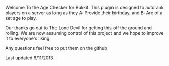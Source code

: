Welcome To the Age Checker for Bukkit. This plugin is designed to autorank players on a server as long as they A: Provide their birthday, and B: Are of a set age to play.


Our thanks go out to The Lone Devil for getting this off the ground and rolling. We are now assuming control of this project and we hope to improve it to everyone's liking.

Any questions feel free to put them on the github

Last updated 6/11/2013

